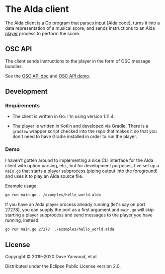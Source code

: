 # The Alda client

The Alda client is a Go program that parses input (Alda code), turns it into a
data representation of a musical score, and sends instructions to an Alda
[player](../player) process to perform the score.

## OSC API

The client sends instructions to the player in the form of OSC message bundles.

See the [OSC API doc](../player/doc/alda-osc-api.md) and [OSC API
demo](osc_api_demo/README.md).

## Development

### Requirements

* The client is written in Go. I'm using version 1.11.4.

* The player is written in Kotlin and developed via Gradle. There is a `gradlew`
  wrapper script checked into the repo that makes it so that you don't need to
  have Gradle installed in order to run the player.

### Demo

I haven't gotten around to implementing a nice CLI interface for the Alda client
with option parsing, etc., but for development purposes, I've set up a `main.go`
that starts a player subprocess (piping output into the foreground) and uses it
to play an Alda source file.

Example usage:

```bash
go run main.go ../examples/hello_world.alda
```

If you have an Alda player process already running (let's say on port 27278),
you can supply the port as a first argument and `main.go` will skip starting a
player subprocess and send messages to the player you have running, instead:

```bash
go run main.go 27278 ../examples/hello_world.alda
```

## License

Copyright © 2019-2020 Dave Yarwood, et al

Distributed under the Eclipse Public License version 2.0.
